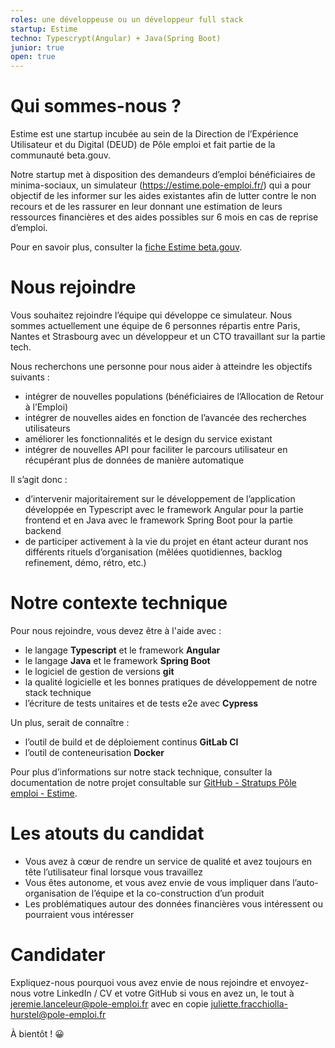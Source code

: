 ```yaml
---
roles: une développeuse ou un développeur full stack
startup: Estime
techno: Typescrypt(Angular) + Java(Spring Boot)
junior: true
open: true 
---
```


# Qui sommes-nous ?

Estime est une startup incubée au sein de la Direction de l’Expérience Utilisateur et du Digital (DEUD) de Pôle emploi et fait partie de la communauté beta.gouv.

Notre startup met à disposition des demandeurs d’emploi bénéficiaires de minima-sociaux, un simulateur (https://estime.pole-emploi.fr/) qui a pour objectif de les informer sur les aides existantes afin de lutter contre le non recours et de les rassurer en leur donnant une estimation de leurs ressources financières et des aides possibles sur 6 mois en cas de reprise d’emploi.  

Pour en savoir plus, consulter la [fiche Estime beta.gouv](https://beta.gouv.fr/startups/estime.html).

# Nous rejoindre

Vous souhaitez rejoindre l’équipe qui développe ce simulateur. Nous sommes actuellement une équipe de 6 personnes répartis entre Paris, Nantes et Strasbourg avec un développeur et un CTO travaillant sur la partie tech.

Nous recherchons une personne pour nous aider à atteindre les objectifs suivants :

* intégrer de nouvelles populations (bénéficiaires de l’Allocation de Retour à l’Emploi) 
* intégrer de nouvelles aides en fonction de l’avancée des recherches utilisateurs
* améliorer les fonctionnalités et le design du service existant  
* intégrer de nouvelles API pour faciliter le parcours utilisateur en récupérant plus de données de manière automatique  

Il s’agit donc :

* d’intervenir majoritairement sur le développement de l’application développée en Typescript avec le framework Angular pour la partie frontend et en Java avec le framework Spring Boot pour la partie backend
* de participer activement à la vie du projet en étant acteur durant nos différents rituels d’organisation (mêlées quotidiennes, backlog refinement, démo, rétro, etc.)

# Notre contexte technique

Pour nous rejoindre, vous devez être à l'aide avec :

*  le langage **Typescript** et le framework **Angular**
*  le langage **Java** et le framework **Spring Boot**
*  le logiciel de gestion de versions **git** 
*  la qualité logicielle et les bonnes pratiques de développement de notre stack technique
*  l’écriture de tests unitaires et de tests e2e avec **Cypress**

Un plus, serait de connaître :

* l’outil de build et de déploiement continus **GitLab CI**
* l’outil de conteneurisation **Docker**

Pour plus d’informations sur notre stack technique, consulter la documentation de notre projet consultable sur [GitHub - Stratups Pôle emploi - Estime](https://github.com/StartupsPoleEmploi/estime-frontend).

# Les atouts du candidat

* Vous avez à cœur de rendre un service de qualité et avez toujours en tête l’utilisateur final lorsque vous travaillez
* Vous êtes autonome, et vous avez envie de vous impliquer dans l’auto-organisation de l’équipe et la co-construction d’un produit
* Les problématiques autour des données financières vous intéressent ou pourraient vous intéresser

# Candidater

Expliquez-nous pourquoi vous avez envie de nous rejoindre et envoyez-nous votre LinkedIn / CV et votre GitHub si vous en avez un, le tout à jeremie.lanceleur@pole-emploi.fr avec en copie juliette.fracchiolla-hurstel@pole-emploi.fr

À bientôt ! 😀


